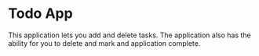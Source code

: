 # Todo App

This application lets you add and delete tasks. The application also has the ability for you to delete and mark and application complete.
